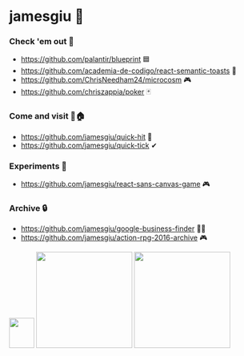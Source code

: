
# jamesgiu 👋 

### Check 'em out 👀
* https://github.com/palantir/blueprint 🟦
* https://github.com/academia-de-codigo/react-semantic-toasts 🍞
* https://github.com/ChrisNeedham24/microcosm 🎮
* https://github.com/chriszappia/poker 🃏

### Come and visit 🚪🏠
* https://github.com/jamesgiu/quick-hit 🏓
* https://github.com/jamesgiu/quick-tick ✔ 

### Experiments 🔬
* https://github.com/jamesgiu/react-sans-canvas-game 🎮

### Archive 🔒
* https://github.com/jamesgiu/google-business-finder 👨‍💼
* https://github.com/jamesgiu/action-rpg-2016-archive 🎮

<img src="https://media.tenor.com/fAQ4mdg7iz4AAAAj/pixel-cat.gif" width="50" height="60"/>
<!-- <img src="https://github-readme-stats.vercel.app/api?username=jamesgiu&show_icons=true&theme=gotham" alt="jamesgiu" /> -->
<img src="https://github-readme-stats.vercel.app/api/?username=jamesgiu&show_icons=true&include_all_commits=true&count_private=true&theme=react&hide_border=true&bg_color=1F222E&title_color=F85D7F&icon_color=F8D866" height="192px" />
<img src="https://github-readme-stats.vercel.app/api/top-langs/?username=jamesgiu&langs_count=10&layout=compact&theme=react&hide_border=true&bg_color=1F222E&title_color=F85D7F&icon_color=F8D866&" height="192px" />
